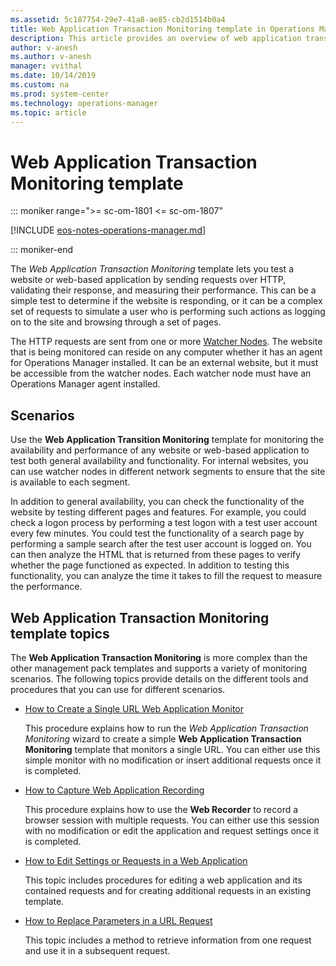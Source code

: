 ```yaml
---
ms.assetid: 5c187754-29e7-41a8-ae85-cb2d1514b0a4
title: Web Application Transaction Monitoring template in Operations Manager management pack
description: This article provides an overview of web application transaction monitoring template
author: v-anesh
ms.author: v-anesh
manager: vvithal
ms.date: 10/14/2019
ms.custom: na
ms.prod: system-center
ms.technology: operations-manager
ms.topic: article
---
```


# Web Application Transaction Monitoring template

::: moniker range=">= sc-om-1801 <= sc-om-1807"

[!INCLUDE [eos-notes-operations-manager.md](../includes/eos-notes-operations-manager.md)]

::: moniker-end

The _Web Application Transaction Monitoring_ template lets you test a website or web-based application by sending requests over HTTP, validating their response, and measuring their performance. This can be a simple test to determine if the website is responding, or it can be a complex set of requests to simulate a user who is performing such actions as logging on to the site and browsing through a set of pages.

The HTTP requests are sent from one or more [Watcher Nodes](https://docs.microsoft.com/previous-versions/system-center/system-center-2012-R2/hh457584%28v%3dsc.12%29). The website that is being monitored can reside on any computer whether it has an agent for Operations Manager installed. It can be an external website, but it must be accessible from the watcher nodes. Each watcher node must have an Operations Manager agent installed.

## Scenarios

Use the  **Web Application Transition Monitoring**  template for monitoring the availability and performance of any website or web-based application to test both general availability and functionality. For internal websites, you can use watcher nodes in different network segments to ensure that the site is available to each segment.

In addition to general availability, you can check the functionality of the website by testing different pages and features. For example, you could check a logon process by performing a test logon with a test user account every few minutes. You could test the functionality of a search page by performing a sample search after the test user account is logged on. You can then analyze the HTML that is returned from these pages to verify whether the page functioned as expected. In addition to testing this functionality, you can analyze the time it takes to fill the request to measure the performance.

## Web Application Transaction Monitoring template topics

The  **Web Application Transaction Monitoring**  is more complex than the other management pack templates and supports a variety of monitoring scenarios. The following topics provide details on the different tools and procedures that you can use for different scenarios.

- [How to Create a Single URL Web Application Monitor](https://docs.microsoft.com/previous-versions/system-center/system-center-2012-R2/hh457541%28v%3dsc.12%29)

   This procedure explains how to run the _Web Application Transaction Monitoring_ wizard to create a simple  **Web Application Transaction Monitoring**  template that monitors a single URL. You can either use this simple monitor with no modification or insert additional requests once it is completed.

- [How to Capture Web Application Recording](https://docs.microsoft.com/previous-versions/system-center/system-center-2012-R2/hh457597%28v%3dsc.12%29)

   This procedure explains how to use the  **Web Recorder**  to record a browser session with multiple requests. You can either use this session with no modification or edit the application and request settings once it is completed.

- [How to Edit Settings or Requests in a Web Application](https://docs.microsoft.com/previous-versions/system-center/system-center-2012-R2/hh457602%28v%3dsc.12%29)

   This topic includes procedures for editing a web application and its contained requests and for creating additional requests in an existing template.

- [How to Replace Parameters in a URL Request](how-to-replace-parameters-url-request.md)

   This topic includes a method to retrieve information from one request and use it in a subsequent request.
